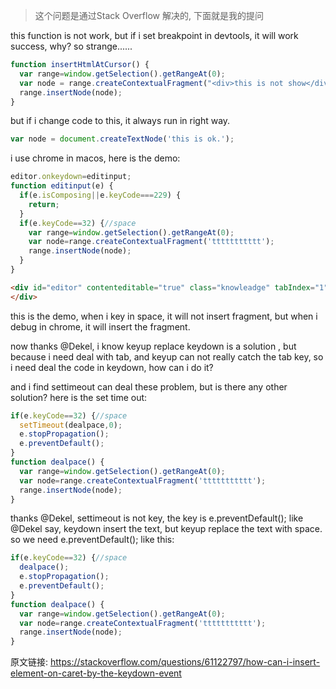 > 这个问题是通过Stack Overflow 解决的, 下面就是我的提问

this function is not work, but if i set breakpoint in devtools, it will work success, why? so strange......

```js
function insertHtmlAtCursor() {
  var range=window.getSelection().getRangeAt(0);
  var node = range.createContextualFragment("<div>this is not show</div>");
  range.insertNode(node);
}
```


but if i change code to this, it always run in right way.


```js
var node = document.createTextNode('this is ok.'); 
```


i use chrome in macos, here is the demo: 

```js
editor.onkeydown=editinput;
function editinput(e) {
  if(e.isComposing||e.keyCode===229) {
    return;
  }
  if(e.keyCode==32) {//space
    var range=window.getSelection().getRangeAt(0);
    var node=range.createContextualFragment('ttttttttttt');
    range.insertNode(node);
  }
}
```

```html
<div id="editor" contenteditable="true" class="knowleadge" tabIndex="1">
</div>
```

this is the demo, when i key in space, it will not insert fragment, but when i debug in chrome, it will insert the fragment.

now thanks @Dekel, i know keyup replace keydown is a solution , 
but because i need deal with tab, and keyup can not really catch the tab key, so i need deal the code in keydown, how can i do it?

and i find settimeout can deal these problem, but is there any other solution? here is the set time out:

```js
if(e.keyCode==32) {//space
  setTimeout(dealpace,0);
  e.stopPropagation(); 
  e.preventDefault();  
}
function dealpace() {
  var range=window.getSelection().getRangeAt(0);
  var node=range.createContextualFragment('ttttttttttt');
  range.insertNode(node);
}
```
thanks @Dekel, settimeout is not key, the key is e.preventDefault();  like @Dekel say, keydown insert the text, but keyup replace the text with space. so we need  e.preventDefault();
like this: 

```js
if(e.keyCode==32) {//space
  dealpace();
  e.stopPropagation(); 
  e.preventDefault();  
}
function dealpace() {
  var range=window.getSelection().getRangeAt(0);
  var node=range.createContextualFragment('ttttttttttt');
  range.insertNode(node);
} 
```
原文链接: https://stackoverflow.com/questions/61122797/how-can-i-insert-element-on-caret-by-the-keydown-event